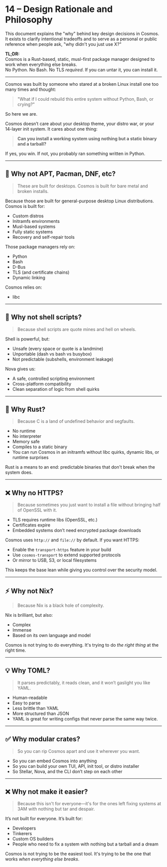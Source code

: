 # 14 – Design Rationale and Philosophy

This document explains the "why" behind key design decisions in Cosmos. It exists to clarify intentional tradeoffs and to serve as a personal or public reference when people ask, "why didn't you just use X?"

**TL;DR:**  
Cosmos is a Rust-based, static, musl-first package manager designed to work when everything else breaks.  
No Python. No Bash. No TLS *required*. If you can untar it, you can install it.

---

Cosmos was built by someone who stared at a broken Linux install one too many times and thought:
> "What if I could rebuild this entire system without Python, Bash, or crying?"

So here we are.

Cosmos doesn’t care about your desktop theme, your distro war, or your 14-layer init system. It cares about one thing:
> **Can you install a working system using nothing but a static binary and a tarball?**

If yes, you win. If not, you probably ran something written in Python.

---

## 🌌 Why not APT, Pacman, DNF, etc?
> These are built for desktops. Cosmos is built for bare metal and broken installs.

Because those are built for general-purpose desktop Linux distributions. Cosmos is built for:

- Custom distros
- Initramfs environments
- Musl-based systems
- Fully static systems
- Recovery and self-repair tools

Those package managers rely on:

- Python
- Bash
- D-Bus
- TLS (and certificate chains)
- Dynamic linking

Cosmos relies on:

- libc

---

## 🦄 Why not shell scripts?
> Because shell scripts are quote mines and hell on wheels.

Shell is powerful, but:

- Unsafe (every space or quote is a landmine)
- Unportable (dash vs bash vs busybox)
- Not predictable (subshells, environment leakage)

Nova gives us:

- A safe, controlled scripting environment
- Cross-platform compatibility
- Clean separation of logic from shell quirks

---

## 🚀 Why Rust?
> Because C is a land of undefined behavior and segfaults.

- No runtime
- No interpreter
- Memory safe
- Compiles to a static binary
- You can run Cosmos in an initramfs without libc quirks, dynamic libs, or runtime surprises

Rust is a means to an end: predictable binaries that don't break when the system does.

---

## ❌ Why no HTTPS?
> Because sometimes you just want to install a file without bringing half of OpenSSL with it.

- TLS requires runtime libs (OpenSSL, etc.)
- Certificates expire
- Embedded systems don’t need encrypted package downloads

Cosmos uses `http://` and `file://` by default. If you want HTTPS:

- Enable the `transport-https` feature in your build
- Use `cosmos-transport` to extend supported protocols
- Or mirror to USB, S3, or local filesystems

This keeps the base lean while giving you control over the security model.

---

## ⚡ Why not Nix?
> Because Nix is a black hole of complexity.

Nix is brilliant, but also:

- Complex
- Immense
- Based on its own language and model

Cosmos is not trying to do everything. It's trying to do *the right thing* at the right time.

---

## 💡 Why TOML?
> It parses predictably, it reads clean, and it won’t gaslight you like YAML.

- Human-readable
- Easy to parse
- Less brittle than YAML
- More structured than JSON
- YAML is great for writing configs that never parse the same way twice.

---

## ✅ Why modular crates?
> So you can rip Cosmos apart and use it wherever you want.

- So you can embed Cosmos into anything
- So you can build your own TUI, API, init tool, or distro installer
- So Stellar, Nova, and the CLI don’t step on each other

---

## ❌ Why not make it easier?
> Because this isn't for everyone—it's for the ones left fixing systems at 3AM with nothing but tar and despair.

It’s not built for everyone. It’s built for:

- Developers
- Tinkerers
- Custom OS builders
- People who need to fix a system with nothing but a tarball and a dream

Cosmos is not trying to be the easiest tool. It's trying to be the one that works *when everything else breaks*.

